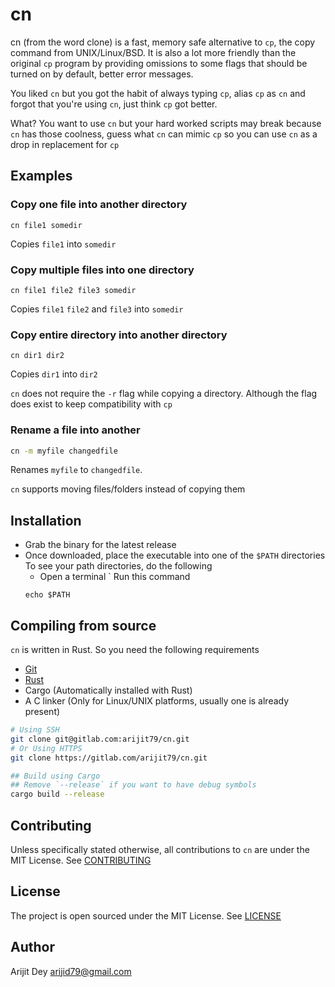 # cn
cn (from the word clone) is a fast, memory safe alternative to `cp`, the copy command from UNIX/Linux/BSD. 
It is also a lot more friendly than the original `cp` program by providing omissions to some flags
that should be turned on by default, better error messages.

You liked `cn` but you got the habit of always typing `cp`, alias `cp` as `cn`
and forgot that you're using `cn`, just think `cp` got better.

What? You want to use `cn` but your hard worked scripts may break because `cn` has those coolness,
guess what `cn` can mimic `cp` so you can use `cn` as a drop in replacement for `cp`

## Examples
### Copy one file into another directory
```
cn file1 somedir
```

Copies `file1` into `somedir`

### Copy multiple files into one directory
```
cn file1 file2 file3 somedir
```

Copies `file1` `file2` and `file3` into `somedir`

### Copy entire directory into another directory
```
cn dir1 dir2
```
Copies `dir1` into `dir2`

`cn` does not require the `-r` flag while copying a directory. Although the flag does exist to 
keep compatibility with `cp`

### Rename a file into another
``` sh
cn -m myfile changedfile
```

Renames `myfile` to `changedfile`.

`cn` supports moving files/folders instead of copying them

## Installation
- Grab the binary for the latest release
- Once downloaded, place the executable into one of the `$PATH` directories
To see your path directories, do the following
    - Open a terminal
    ` Run this command
    ```
    echo $PATH
    ```

## Compiling from source
`cn` is written in Rust. So you need the following requirements
- [Git](https://git-scm.org/downloads)
- [Rust](https://rust-lang.org/tools/install)
- Cargo (Automatically installed with Rust)
- A C linker (Only for Linux/UNIX platforms, usually one is already present)

``` sh
# Using SSH
git clone git@gitlab.com:arijit79/cn.git
# Or Using HTTPS
git clone https://gitlab.com/arijit79/cn.git

## Build using Cargo
## Remove `--release` if you want to have debug symbols
cargo build --release
```

## Contributing
Unless specifically stated otherwise, all contributions to `cn` are
under the MIT License. See [CONTRIBUTING](CONTRIBUTING.md)

## License
The project is open sourced under the MIT License. See [LICENSE](LICENSE)

## Author
Arijit Dey <arijid79@gmail.com>